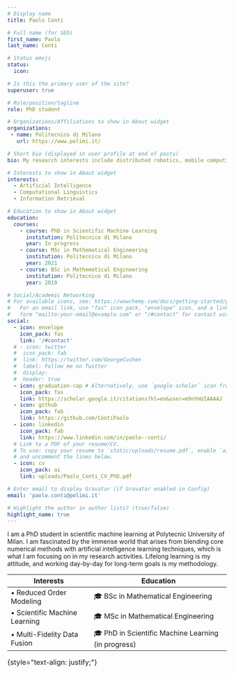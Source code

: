 ```yaml
---
# Display name
title: Paolo Conti

# Full name (for SEO)
first_name: Paolo
last_name: Conti

# Status emoji
status:
  icon:

# Is this the primary user of the site?
superuser: true

# Role/position/tagline
role: PhD student

# Organizations/Affiliations to show in About widget
organizations:
 - name: Politecnico di Milano
   url: https://www.polimi.it/

# Short bio (displayed in user profile at end of posts)
bio: My research interests include distributed robotics, mobile computing and programmable matter.

# Interests to show in About widget
interests:
  - Artificial Intelligence
  - Computational Linguistics
  - Information Retrieval

# Education to show in About widget
education:
  courses:
    - course: PhD in Scientific Machine Learning
      institution: Politecnico di Milano
      year: In progress
    - course: MSc in Mathematical Engineering
      institution: Politecnico di Milano
      year: 2021
    - course: BSc in Mathematical Engineering
      institution: Politecnico di Milano
      year: 2019

# Social/Academic Networking
# For available icons, see: https://wowchemy.com/docs/getting-started/page-builder/#icons
#   For an email link, use "fas" icon pack, "envelope" icon, and a link in the
#   form "mailto:your-email@example.com" or "/#contact" for contact widget.
social:
  - icon: envelope
    icon_pack: fas
    link: '/#contact'
  # - icon: twitter
  #  icon_pack: fab
  #  link: https://twitter.com/GeorgeCushen
  #  label: Follow me on Twitter
  #  display:
  #  header: true
  - icon: graduation-cap # Alternatively, use `google-scholar` icon from `ai` icon pack
    icon_pack: fas
    link: https://scholar.google.it/citations?hl=en&user=m9nYmUIAAAAJ
  - icon: github
    icon_pack: fab
    link: https://github.com/ContiPaolo
  - icon: linkedin
    icon_pack: fab
    link: https://www.linkedin.com/in/paolo--conti/
  # Link to a PDF of your resume/CV.
  # To use: copy your resume to `static/uploads/resume.pdf`, enable `ai` icons in `params.yaml`,
  # and uncomment the lines below.
  - icon: cv
    icon_pack: ai
    link: uploads/Paolo_Conti_CV_PhD.pdf

# Enter email to display Gravatar (if Gravatar enabled in Config)
email: 'paolo.conti@polimi.it'

# Highlight the author in author lists? (true/false)
highlight_name: true
---
```


I am a PhD student in scientific machine learning at Polytecnic University of Milan. I am fascinated by the immense world that arises from blending core numerical methods with artificial intelligence learning techniques, which is what I am focusing on in my research activities. Lifelong learning is my attitude, and working day-by-day for long-term goals is my methodology.

<font size="3">

| Interests                     | Education                                          |
| ----------------------------- | -------------------------------------------------- |
|  &bull; Reduced Order Modeling      |  &#127891; BSc in Mathematical Engineering                  |
|  &bull; Scientific Machine Learning |  &#127891; MSc in Mathematical Engineering                  |
|  &bull; Multi-Fidelity Data Fusion  | &#127891; PhD in Scientific Machine Learning (in progress) |
{style="text-align: justify;"}

